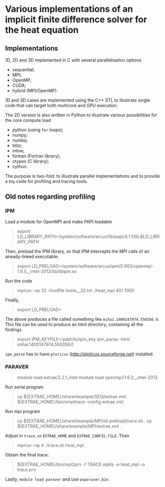 # Various implementations of an implicit finite difference solver for the heat equation

## Implementations

1D, 2D and 3D implemented in C with several parallelisation options
  * sequential;
  * MPI;
  * OpenMP;
  * CUDA;
  * hybrid (MPI/OpenMP).

1D and 3D cases are implemented using the C++ STL to illustrate single code that can target both multicore and GPU execution.

The 2D version is also written in Python to illustrate various possibilities for the core compute load
  * python (using ``for`` loops);
  * numpy;
  * numba;
  * blitz;
  * inline;
  * fortran (Fortran library);
  * ctypes (C library);
  * cython.

The purpose is two-fold: to illustrate parallel implementations and to provide a toy code for profiling and tracing tools.


## Old notes regarding profiling

### IPM

Load a module for OpenMPI and make PAPI loadable
> export LD_LIBRARY_PATH=/system/software/arcus/lib/papi/4.1.1/lib:$LD_LIBRARY_PATH

Then, preload the IPM library, so that IPM intercepts the MPI calls of an already-linked executable:
> export LD_PRELOAD=/system/software/arcus/ipm/0.983/openmpi-1.6.5__intel-2013/lib/libipm.so

Run the code
> mpirun -np 32 -hostfile hosts__32.txt ./heat_mpi 401 1000

Finally,
> export LD_PRELOAD=

The above produces a file called something like ``mihai.1400147974.550356.0``. This file can be used to produce an html directory, containing all the findings

> export IPM_KEYFILE=/path/to/ipm_key
> ipm_parse -html mihai.1400147974.550356.0

``ipm_parse`` has to have ``ploticus`` (http://ploticus.sourceforge.net) installed.


### PARAVER

> module load extrae/2.2.1_intel
> module load openmpi/1.6.2__intel-2012

Run serial program
> cp ${EXTRAE_HOME}/share/example/SEQ/extrae.xml .
> ${EXTRAE_HOME}/bin/ompitrace -config extrae.xml <program>

Run mpi program
> cp ${EXTRAE_HOME}/share/example/MPI/ld-preload/trace.sh .
> cp ${EXTRAE_HOME}/share/example/MPI/extrae.xml .

Adjust in ``trace.sh`` ``EXTRAE_HOME`` and ``EXTRAE_CONFIG_FILE``. Then
> mpirun -np 4 ./trace.sh heat_mpi

Obtain the final trace:
> ${EXTRAE_HOME}/bin/mpi2prv -f TRACE.mpits -e heat_mpi -o trace.prv

Lastly, ``module load paraver`` and use ``wxparaver.bin``.
